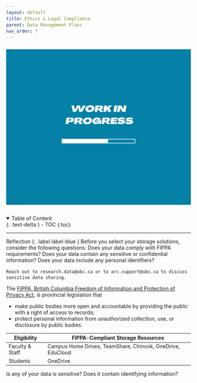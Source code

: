 ```yaml
---
layout: default
title: Ethics & Legal Compliance
parent: Data Management Plans
nav_order: 7
---
```


<p style="margin-top:25px">
<img src="figures/work-in-progress.png" width="600"/>
</p>

<p style="margin-top:25px;margin-left:30px;margin-bottom:25px"></p>

<details open markdown="block">
  <summary>
    Table of Content
  </summary>
  {: .text-delta }
 - TOC
{:toc}
</details>


---
Reflection
{: .label label-blue }
    Before you select your storage solutions, consider the following questions: 
    Does your data comply with FIPPA requirements? 
    Does your data contain any sensitive or confidential information? 
    Does your data include any personal identifiers? 

    Reach out to research.data@ubc.ca or to arc.support@ubc.ca to discuss sensitive data sharing. 

The <a href="https://universitycounsel.ubc.ca/subject-areas/access-and-privacy-general/access-to-information/about-fippa/" target="_blank"> FIPPA, British Columbia Freedom of Information and Protection of Privacy Act</a>, is provincial legislation that
- make public bodies more open and accountable by providing the public with a right of access to records; 
- protect personal information from unauthorized collection, use, or disclosure by public bodies.

|Eligibility|FIPPA-Compliant Storage Resources|
|-|-|
|Faculty & Staff|Campus Home Drives, TeamShare, Chinook, OneDrive, EduCloud|
|Students|OneDrive|

Is any of your data is sensitive? 
Does it contain identifying information?


